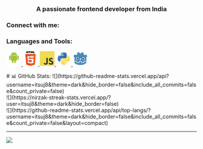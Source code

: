 <h3 align="center">A passionate frontend developer from India</h3>

<h3 align="left">Connect with me:</h3>
<p align="left">
</p>

<h3 align="left">Languages and Tools:</h3>
<p align="left"> <a href="https://developer.android.com" target="_blank" rel="noreferrer"> <img src="https://raw.githubusercontent.com/devicons/devicon/master/icons/android/android-original-wordmark.svg" alt="android" width="40" height="40"/> </a> <a href="https://www.w3.org/html/" target="_blank" rel="noreferrer"> <img src="https://raw.githubusercontent.com/devicons/devicon/master/icons/html5/html5-original-wordmark.svg" alt="html5" width="40" height="40"/> </a> <a href="https://developer.mozilla.org/en-US/docs/Web/JavaScript" target="_blank" rel="noreferrer"> <img src="https://raw.githubusercontent.com/devicons/devicon/master/icons/javascript/javascript-original.svg" alt="javascript" width="40" height="40"/> </a> <a href="https://www.python.org" target="_blank" rel="noreferrer"> <img src="https://raw.githubusercontent.com/devicons/devicon/master/icons/python/python-original.svg" alt="python" width="40" height="40"/> </a> <a href="https://godotengine.org/ target="_blank" rel="noreferrer"> <img src="https://github.com/godotengine/godot/blob/master/icon.svg" alt="godot" width="40" height="40"/> </a> </p>
# 📊 GitHub Stats:
![](https://github-readme-stats.vercel.app/api?username=itsuj8&theme=dark&hide_border=false&include_all_commits=false&count_private=false)<br/>
![](https://nirzak-streak-stats.vercel.app/?user=itsuj8&theme=dark&hide_border=false)<br/>
![](https://github-readme-stats.vercel.app/api/top-langs/?username=itsuj8&theme=dark&hide_border=false&include_all_commits=false&count_private=false&layout=compact)

---
[![](https://visitcount.itsvg.in/api?id=itsuj8&icon=0&color=0)](https://visitcount.itsvg.in)

<!-- Proudly created with GPRM ( https://gprm.itsvg.in ) -->
